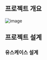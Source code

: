 ## 프로젝트 개요

![image](https://user-images.githubusercontent.com/63439738/162563581-3a5ec6c3-c236-4ab7-a84b-239772cf0505.png)

## 프로젝트 설계

### 유스케이스 설계

